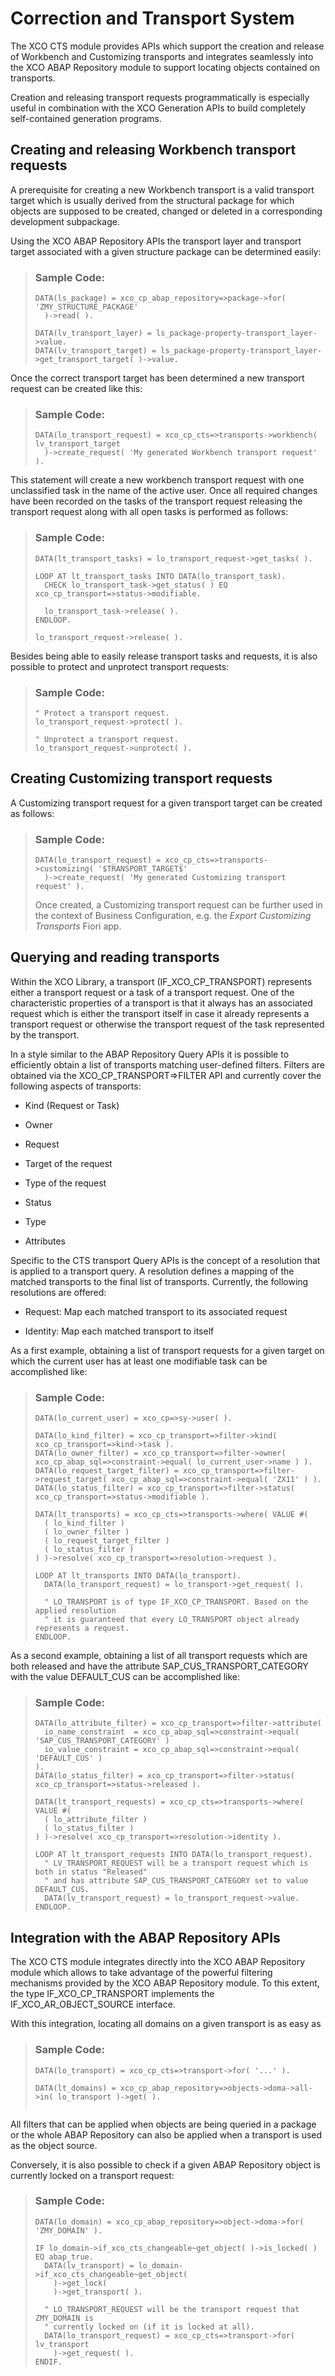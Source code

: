 <!-- loio1d7ea1c8757740f6bfd9977f72d60b99 -->

# Correction and Transport System

The XCO CTS module provides APIs which support the creation and release of Workbench and Customizing transports and integrates seamlessly into the XCO ABAP Repository module to support locating objects contained on transports.

Creation and releasing transport requests programmatically is especially useful in combination with the XCO Generation APIs to build completely self-contained generation programs.



<a name="loio1d7ea1c8757740f6bfd9977f72d60b99__section_xsc_krj_hmb"/>

## Creating and releasing Workbench transport requests

A prerequisite for creating a new Workbench transport is a valid transport target which is usually derived from the structural package for which objects are supposed to be created, changed or deleted in a corresponding development subpackage.

Using the XCO ABAP Repository APIs the transport layer and transport target associated with a given structure package can be determined easily:

> ### Sample Code:  
> ```abap
> DATA(ls_package) = xco_cp_abap_repository=>package->for( 'ZMY_STRUCTURE_PACKAGE'
>   )->read( ).
> 
> DATA(lv_transport_layer) = ls_package-property-transport_layer->value.
> DATA(lv_transport_target) = ls_package-property-transport_layer->get_transport_target( )->value.
> ```

Once the correct transport target has been determined a new transport request can be created like this:

> ### Sample Code:  
> ```abap
> DATA(lo_transport_request) = xco_cp_cts=>transports->workbench( lv_transport_target
>   )->create_request( 'My generated Workbench transport request' ).
> ```

This statement will create a new workbench transport request with one unclassified task in the name of the active user. Once all required changes have been recorded on the tasks of the transport request releasing the transport request along with all open tasks is performed as follows:

> ### Sample Code:  
> ```abap
> DATA(lt_transport_tasks) = lo_transport_request->get_tasks( ).
> 
> LOOP AT lt_transport_tasks INTO DATA(lo_transport_task).
>   CHECK lo_transport_task->get_status( ) EQ xco_cp_transport=>status->modifiable.
> 
>   lo_transport_task->release( ).
> ENDLOOP.
> 
> lo_transport_request->release( ).
> ```

Besides being able to easily release transport tasks and requests, it is also possible to protect and unprotect transport requests:

> ### Sample Code:  
> ```abap
> " Protect a transport request.
> lo_transport_request->protect( ).
> 
> " Unprotect a transport request.
> lo_transport_request->unprotect( ).
> ```



<a name="loio1d7ea1c8757740f6bfd9977f72d60b99__section_qxm_x4f_bqb"/>

## Creating Customizing transport requests

A Customizing transport request for a given transport target can be created as follows:

> ### Sample Code:  
> ```abap
> DATA(lo_transport_request) = xco_cp_cts=>transports->customizing( '$TRANSPORT_TARGET$'
>   )->create_request( 'My generated Customizing transport request' ).
> ```
> 
> Once created, a Customizing transport request can be further used in the context of Business Configuration, e.g. the *Export Customizing Transports* Fiori app.



<a name="loio1d7ea1c8757740f6bfd9977f72d60b99__section_od5_b2r_jnb"/>

## Querying and reading transports

Within the XCO Library, a transport \(IF\_XCO\_CP\_TRANSPORT\) represents either a transport request or a task of a transport request. One of the characteristic properties of a transport is that it always has an associated request which is either the transport itself in case it already represents a transport request or otherwise the transport request of the task represented by the transport.

In a style similar to the ABAP Repository Query APIs it is possible to efficiently obtain a list of transports matching user-defined filters. Filters are obtained via the XCO\_CP\_TRANSPORT=\>FILTER API and currently cover the following aspects of transports:

-   Kind \(Request or Task\)

-   Owner

-   Request

-   Target of the request

-   Type of the request

-   Status

-   Type

-   Attributes


Specific to the CTS transport Query APIs is the concept of a resolution that is applied to a transport query. A resolution defines a mapping of the matched transports to the final list of transports. Currently, the following resolutions are offered:

-   Request: Map each matched transport to its associated request

-   Identity: Map each matched transport to itself


As a first example, obtaining a list of transport requests for a given target on which the current user has at least one modifiable task can be accomplished like:

> ### Sample Code:  
> ```abap
> DATA(lo_current_user) = xco_cp=>sy->user( ).
> 
> DATA(lo_kind_filter) = xco_cp_transport=>filter->kind( xco_cp_transport=>kind->task ).
> DATA(lo_owner_filter) = xco_cp_transport=>filter->owner( xco_cp_abap_sql=>constraint->equal( lo_current_user->name ) ).
> DATA(lo_request_target_filter) = xco_cp_transport=>filter->request_target( xco_cp_abap_sql=>constraint->equal( 'ZX11' ) ).
> DATA(lo_status_filter) = xco_cp_transport=>filter->status( xco_cp_transport=>status->modifiable ).
> 
> DATA(lt_transports) = xco_cp_cts=>transports->where( VALUE #(
>   ( lo_kind_filter )
>   ( lo_owner_filter )
>   ( lo_request_target_filter )
>   ( lo_status_filter )
> ) )->resolve( xco_cp_transport=>resolution->request ).
> 
> LOOP AT lt_transports INTO DATA(lo_transport).
>   DATA(lo_transport_request) = lo_transport->get_request( ).
> 
>   " LO_TRANSPORT is of type IF_XCO_CP_TRANSPORT. Based on the applied resolution
>   " it is guaranteed that every LO_TRANSPORT object already represents a request.
> ENDLOOP.
> ```

As a second example, obtaining a list of all transport requests which are both released and have the attribute SAP\_CUS\_TRANSPORT\_CATEGORY with the value DEFAULT\_CUS can be accomplished like:

> ### Sample Code:  
> ```abap
> DATA(lo_attribute_filter) = xco_cp_transport=>filter->attribute(
>   io_name_constraint  = xco_cp_abap_sql=>constraint->equal( 'SAP_CUS_TRANSPORT_CATEGORY' )
>   io_value_constraint = xco_cp_abap_sql=>constraint->equal( 'DEFAULT_CUS' )
> ).
> DATA(lo_status_filter) = xco_cp_transport=>filter->status( xco_cp_transport=>status->released ).
> 
> DATA(lt_transport_requests) = xco_cp_cts=>transports->where( VALUE #(
>   ( lo_attribute_filter )
>   ( lo_status_filter )
> ) )->resolve( xco_cp_transport=>resolution->identity ).
> 
> LOOP AT lt_transport_requests INTO DATA(lo_transport_request).
>   " LV_TRANSPORT_REQUEST will be a transport request which is both in status "Released"
>   " and has attribute SAP_CUS_TRANSPORT_CATEGORY set to value DEFAULT_CUS.
>   DATA(lv_transport_request) = lo_transport_request->value.
> ENDLOOP.
> ```



<a name="loio1d7ea1c8757740f6bfd9977f72d60b99__section_u2x_krj_hmb"/>

## Integration with the ABAP Repository APIs

The XCO CTS module integrates directly into the XCO ABAP Repository module which allows to take advantage of the powerful filtering mechanisms provided by the XCO ABAP Repository module. To this extent, the type IF\_XCO\_CP\_TRANSPORT implements the IF\_XCO\_AR\_OBJECT\_SOURCE interface.

With this integration, locating all domains on a given transport is as easy as

> ### Sample Code:  
> ```abap
> DATA(lo_transport) = xco_cp_cts=>transport->for( '...' ).
> 
> DATA(lt_domains) = xco_cp_abap_repository=>objects->doma->all->in( lo_transport )->get( ).
>     
> ```

All filters that can be applied when objects are being queried in a package or the whole ABAP Repository can also be applied when a transport is used as the object source.

Conversely, it is also possible to check if a given ABAP Repository object is currently locked on a transport request:

> ### Sample Code:  
> ```abap
> DATA(lo_domain) = xco_cp_abap_repository=>object->doma->for( 'ZMY_DOMAIN' ).
> 
> IF lo_domain->if_xco_cts_changeable~get_object( )->is_locked( ) EQ abap_true.
>   DATA(lv_transport) = lo_domain->if_xco_cts_changeable~get_object(
>     )->get_lock(
>     )->get_transport( ).
> 
>   " LO_TRANSPORT_REQUEST will be the transport request that ZMY_DOMAIN is
>   " currently locked on (if it is locked at all).
>   DATA(lo_transport_request) = xco_cp_cts=>transport->for( lv_transport
>     )->get_request( ).
> ENDIF.
> ```

